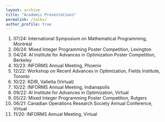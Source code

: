 ```yaml
---
layout: archive
title: "Academic Presentations"
permalink: /talks/
author_profile: true
---
```


1. 07/24: International Symposium on Mathematical Programming, Montréal
2. 06/24: Mixed Integer Programming Poster Competition, Lexington
3. 04/24: AI Institute for Advances in Optimization Poster Competition, Berkeley
4. 10/23: INFORMS Annual Meeting, Phoenix
5. 12/22: Workshop on Recent Advances in Optimization, Fields Institute, Toronto
6. 10/22: KDIR, Valletta (Virtual)
7. 10/22: INFORMS Annual Meeting, Indianapolis 
8. 09/22: AI Institute for Advances in Optimization, Virtual
9. 05/22: Mixed Integer Programming Poster Competition, Rutgers
10. 06/21: Canadian Operations Research Society Annual Conference, Virtual
11. 11/20: INFORMS Annual Meeting, Virtual
